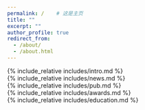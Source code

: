 ```yaml
---
permalink: /    # 这是主页
title: ""
excerpt: ""
author_profile: true
redirect_from: 
  - /about/
  - /about.html
---
```


<span class='anchor' id='about-me'></span>

{% include_relative includes/intro.md %}
<br>
{% include_relative includes/news.md %}
<br>
{% include_relative includes/pub.md %}
<br>
{% include_relative includes/awards.md %}
<br>
{% include_relative includes/education.md %}
